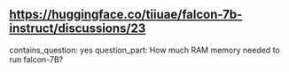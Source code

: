 ## https://huggingface.co/tiiuae/falcon-7b-instruct/discussions/23

contains_question: yes
question_part: How much RAM memory needed  to run falcon-7B?